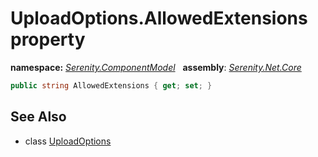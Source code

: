 # UploadOptions.AllowedExtensions property
**namespace:** *[Serenity.ComponentModel](../../README.md#serenity.componentmodel-namespace)*   **assembly**: *[Serenity.Net.Core](../../README.md)*

```csharp
public string AllowedExtensions { get; set; }
```

## See Also

* class [UploadOptions](../UploadOptions.md)